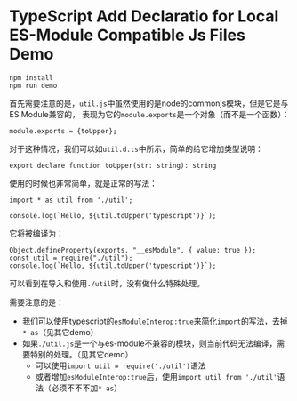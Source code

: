 TypeScript Add Declaratio for Local ES-Module Compatible Js Files Demo
======================================================================

```
npm install
npm run demo
```

首先需要注意的是，`util.js`中虽然使用的是node的commonjs模块，但是它是与ES Module兼容的，
表现为它的`module.exports`是一个对象（而不是一个函数）：

```
module.exports = {toUpper};
```

对于这种情况，我们可以如`util.d.ts`中所示，简单的给它增加类型说明：

```
export declare function toUpper(str: string): string
```

使用的时候也非常简单，就是正常的写法：

```
import * as util from './util';

console.log(`Hello, ${util.toUpper('typescript')}`);
```

它将被编译为：

```
Object.defineProperty(exports, "__esModule", { value: true });
const util = require("./util");
console.log(`Hello, ${util.toUpper('typescript')}`);
```

可以看到在导入和使用`./util`时，没有做什么特殊处理。

需要注意的是：

- 我们可以使用typescript的`esModuleInterop:true`来简化`import`的写法，去掉`* as`（见其它demo）
- 如果`./util.js`是一个与es-module不兼容的模块，则当前代码无法编译，需要特别的处理。（见其它demo）
  - 可以使用`import util = require('./util')`语法
  - 或者增加`esModuleInterop:true`后，使用`import util from './util'`语法（必须不不不加`* as`）
